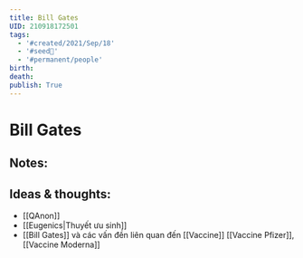 ```yaml
---
title: Bill Gates
UID: 210918172501
tags:
  - '#created/2021/Sep/18'
  - '#seed🥜'
  - '#permanent/people'
birth: 
death: 
publish: True
---
```

# Bill Gates

## Notes:


## Ideas & thoughts:
- [[QAnon]]
- [[Eugenics|Thuyết ưu sinh]]
- [[Bill Gates]] và các vấn đền liên quan đến [[Vaccine]] [[Vaccine Pfizer]], [[Vaccine Moderna]]
